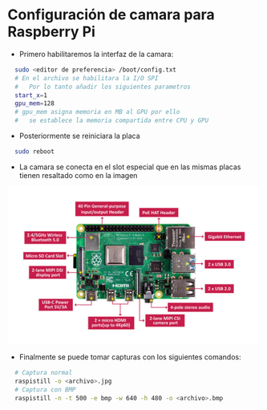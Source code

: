# Configuración de camara para Raspberry Pi
* Primero habilitaremos la interfaz de la camara:
```bash
  sudo <editor de preferencia> /boot/config.txt
  # En el archivo se habilitara la I/O SPI
  #   Por lo tanto añadir los siguientes parametros
  start_x=1
  gpu_mem=128
  # gpu_mem asigna memoria en MB al GPU por ello
  #   se establece la memoria compartida entre CPU y GPU
```
* Posteriormente se reiniciara la placa
```bash
  sudo reboot
```
* La camara se conecta en el slot especial que en las mismas placas tienen resaltado como en la imagen

![placa](./imgs/figura.jpg)

* Finalmente se puede tomar capturas con los siguientes comandos:
```bash
  # Captura normal
  raspistill -o <archivo>.jpg
  # Captura con BMP
  raspistill -n -t 500 -e bmp -w 640 -h 480 -o <archivo>.bmp
```
